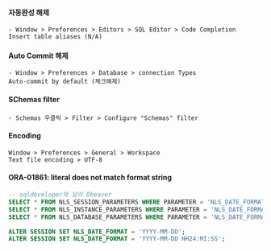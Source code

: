 #### 자동완성 해제
```
- Window > Preferences > Editors > SQL Editor > Code Completion
Insert table aliases (N/A)

```

#### Auto Commit 해제

```
- Window > Preferences > Database > connection Types
Auto-commit by default (체크해제)
```

#### SChemas filter

```
- Schemas 우클릭 > Filter > Configure "Schemas" filter
```


#### Encoding

```
Window > Preferences > General > Workspace
Text file encoding > UTF-8
```

#### ORA-01861: literal does not match format string

```sql
-- sqldeveloper와 달리 Dbeaver
SELECT * FROM NLS_SESSION_PARAMETERS WHERE PARAMETER = 'NLS_DATE_FORMAT';
SELECT * FROM NLS_INSTANCE_PARAMETERS WHERE PARAMETER = 'NLS_DATE_FORMAT';
SELECT * FROM NLS_DATABASE_PARAMETERS WHERE PARAMETER = 'NLS_DATE_FORMAT';

ALTER SESSION SET NLS_DATE_FORMAT = 'YYYY-MM-DD';
ALTER SESSION SET NLS_DATE_FORMAT = 'YYYY-MM-DD HH24:MI:SS';

```
